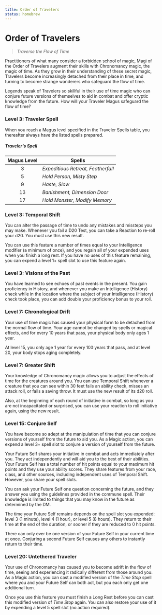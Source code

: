 ```yaml
---
title: Order of Travelers
status: homebrew
---
```


# Order of Travelers

> *Traverse the Flow of Time*

Practitioners of what many consider a forbidden school of magic, Magi of the Order of Travelers augment their skills with Chronomancy magic, the magic of time. As they grow in their understanding of these secret magic, Travelers become increasingly detached from their place in time, and turning to become strange wanderers who safeguard the flow of time.

Legends speak of Travelers so skillful in their use of time magic who can conjure future versions of themselves to aid in combat and offer cryptic knowledge from the future. How will your Traveler Magus safeguard the flow of time?

### Level 3: Traveler Spell

When you reach a Magus level specified in the Traveler Spells table, you thereafter always have the listed spells prepared.

##### Traveler's Spell

| Magus Level | Spells |
|:-:|---|
| 3 | *Expeditious Retreat, Featherfall* |
| 5 | *Hold Person, Misty Step* |
| 9 | *Haste, Slow* |
| 13 | *Banishment, Dimension Door* |
| 17 | *Hold Monster, Modify Memory* |

### Level 3: Temporal Shift

You can alter the passage of time to undo any mistakes and missteps you may make. Whenever you fail a D20 Test, you can take a Reaction to re-roll your d20. You must use this new result.

You can use this feature a number of times equal to your Intelligence modifier (a minimum of once), and you regain all of your expended uses when you finish a long rest. If you have no uses of this feature remaining, you can expend a level 1+ spell slot to use this feature again.

### Level 3: Visions of the Past

You have learned to see echoes of past events in the present. You gain proficiency in History, and whenever you make an Intelligence (History) check while in the location where the subject of your Intelligence (History) check took place, you can add double your proficiency bonus to your roll.

### Level 7: Chronological Drift

Your use of time magic has caused your physical form to be detached from the normal flow of time. Your age cannot be changed by spells or magical effects, and for every 10 years that pass, your physical body only ages 1 year.

At level 15, you only age 1 year for every 100 years that pass, and at level 20, your body stops aging completely.

### Level 7: Greater Shift

Your knowledge of Chronomancy magic allows you to adjust the effects of time for the creatures around you. You can use Temporal Shift whenever a creature that you can see within 30 feet fails an ability check, misses an attack roll, or fails a saving throw. It must use the new result of its d20 roll.

Also, at the beginning of each round of initiative in combat, so long as you are not incapacitated or surprised, you can use your reaction to roll initiative again, using the new result.

### Level 15: Conjure Self

You have become so adept at the manipulation of time that you can conjure versions of yourself from the future to aid you. As a Magic action, you can expend a level 3+ spell slot to conjure a version of yourself from the future.

Your Future Self shares your initiative in combat and acts immediately after you. They act independently and will aid you to the best of their abilities. Your Future Self has a total number of hit points equal to your maximum hit points and they use your ability scores. They share features from your race, class, and other sources, including independent uses of Temporal Shift. However, you share your spell slots.

You can ask your Future Self one question concerning the future, and they answer you using the guidelines provided in the commune spell. Their knowledge is limited to things that you may know in the future as determined by the DM.

The time your Future Self remains depends on the spell slot you expended: level 3 (1 minute), level 4 (1 hour), or level 5 (8 hours). They return to their time at the end of the duration, or sooner if they are reduced to 0 hit points.

There can only ever be one version of your Future Self in your current time at once. Conjuring a second Future Self causes any others to instantly return to their time.

### Level 20: Untethered Traveler

Your use of Chronomancy has caused you to become adrift in the flow of time, seeing and experiencing it radically different from those around you. As a Magic action, you can cast a modified version of the *Time Stop* spell where you and your Future Self can both act, but you each only get one additional turn.

Once you use this feature you must finish a Long Rest before you can cast this modified version of *Time Stop* again. You can also restore your use of it by expending a level 5 spell slot (no action required).
